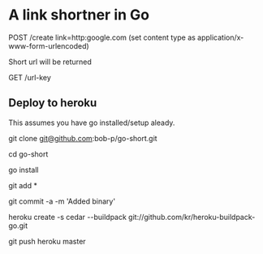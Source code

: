 A link shortner in Go
=====================

POST /create link=http:google.com (set content type as application/x-www-form-urlencoded)

Short url will be returned

GET /url-key

Deploy to heroku
----------------

This assumes you have go installed/setup aleady.

  git clone git@github.com:bob-p/go-short.git

  cd go-short

  go install
  
  git add *

  git commit -a -m 'Added binary'

  heroku create -s cedar --buildpack git://github.com/kr/heroku-buildpack-go.git

  git push heroku master
